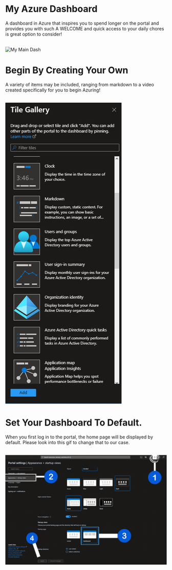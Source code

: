 # My Azure Dashboard
A dashboard in Azure that inspires you to spend longer on the portal and provides you with such A WELCOME and quick access to your daily chores is great option to consider!

<br>
<img src="obj/main—.gif" alt="My Main Dash"  />

<br>




# Begin By Creating Your Own
A variety of items may be included, ranging from markdown to a video created specifically for you to begin Azuring!

<br>
<img src=obj/gallery.PNG  />

# Set Your Dashboard To Default.
When you first log in to the portal, the home page will be displayed by default.
Please look into this gif to change that to our case.

<br>
<img src=obj/dashdef.gif  />

